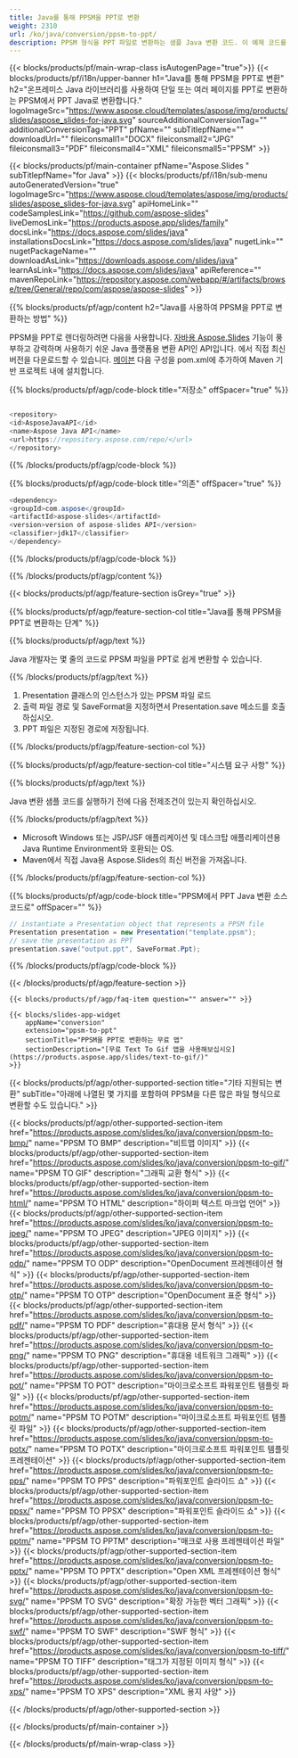```yaml
---
title: Java를 통해 PPSM을 PPT로 변환
weight: 2310
url: /ko/java/conversion/ppsm-to-ppt/ 
description: PPSM 형식을 PPT 파일로 변환하는 샘플 Java 변환 코드. 이 예제 코드를 사용하여 웹 또는 데스크탑 Java 기반 응용 프로그램 내에서 PowerPoint 및 OpenOffice 프레젠테이션을 PPT로 내보내십시오.
---
```


{{< blocks/products/pf/main-wrap-class isAutogenPage="true">}}
{{< blocks/products/pf/i18n/upper-banner h1="Java를 통해 PPSM을 PPT로 변환" h2="온프레미스 Java 라이브러리를 사용하여 단일 또는 여러 페이지를 PPT로 변환하는 PPSM에서 PPT Java로 변환합니다." logoImageSrc="https://www.aspose.cloud/templates/aspose/img/products/slides/aspose_slides-for-java.svg" sourceAdditionalConversionTag="" additionalConversionTag="PPT" pfName="" subTitlepfName="" downloadUrl="" fileiconsmall1="DOCX" fileiconsmall2="JPG" fileiconsmall3="PDF" fileiconsmall4="XML" fileiconsmall5="PPSM" >}}

{{< blocks/products/pf/main-container pfName="Aspose.Slides " subTitlepfName="for Java" >}}
{{< blocks/products/pf/i18n/sub-menu autoGeneratedVersion="true" logoImageSrc="https://www.aspose.cloud/templates/aspose/img/products/slides/aspose_slides-for-java.svg" apiHomeLink="" codeSamplesLink="https://github.com/aspose-slides" liveDemosLink="https://products.aspose.app/slides/family" docsLink="https://docs.aspose.com/slides/java" installationsDocsLink="https://docs.aspose.com/slides/java" nugetLink="" nugetPackageName="" downloadAsLink="https://downloads.aspose.com/slides/java" learnAsLink="https://docs.aspose.com/slides/java" apiReference="" mavenRepoLink="https://repository.aspose.com/webapp/#/artifacts/browse/tree/General/repo/com/aspose/aspose-slides" >}}

{{% blocks/products/pf/agp/content h2="Java를 사용하여 PPSM을 PPT로 변환하는 방법" %}}

 PPSM을 PPT로 렌더링하려면 다음을 사용합니다.
 [자바용 Aspose.Slides](https://products.aspose.com/slides/ko/java)
 기능이 풍부하고 강력하며 사용하기 쉬운 Java 플랫폼용 변환 API인 API입니다. 에서 직접 최신 버전을 다운로드할 수 있습니다.
 [메이븐](https://repository.aspose.com/webapp/#/artifacts/browse/tree/General/repo/com/aspose/aspose-slides)
 다음 구성을 pom.xml에 추가하여 Maven 기반 프로젝트 내에 설치합니다.

{{% blocks/products/pf/agp/code-block title="저장소" offSpacer="true" %}}

```cs

<repository>
<id>AsposeJavaAPI</id>
<name>Aspose Java API</name>
<url>https://repository.aspose.com/repo/</url>
</repository>

```

{{% /blocks/products/pf/agp/code-block %}}

{{% blocks/products/pf/agp/code-block title="의존" offSpacer="true" %}}

```cs
<dependency>
<groupId>com.aspose</groupId>
<artifactId>aspose-slides</artifactId>
<version>version of aspose-slides API</version>
<classifier>jdk17</classifier>
</dependency>

```

{{% /blocks/products/pf/agp/code-block %}}

{{% /blocks/products/pf/agp/content %}}

{{< blocks/products/pf/agp/feature-section isGrey="true" >}}

{{% blocks/products/pf/agp/feature-section-col title="Java를 통해 PPSM을 PPT로 변환하는 단계" %}}

{{% blocks/products/pf/agp/text %}}

 Java 개발자는 몇 줄의 코드로 PPSM 파일을 PPT로 쉽게 변환할 수 있습니다.

{{% /blocks/products/pf/agp/text %}}

1. Presentation 클래스의 인스턴스가 있는 PPSM 파일 로드
1. 출력 파일 경로 및 SaveFormat을 지정하면서 Presentation.save 메소드를 호출하십시오.
1. PPT 파일은 지정된 경로에 저장됩니다.

{{% /blocks/products/pf/agp/feature-section-col %}}

{{% blocks/products/pf/agp/feature-section-col title="시스템 요구 사항" %}}

{{% blocks/products/pf/agp/text %}}

 Java 변환 샘플 코드를 실행하기 전에 다음 전제조건이 있는지 확인하십시오.

{{% /blocks/products/pf/agp/text %}}

- Microsoft Windows 또는 JSP/JSF 애플리케이션 및 데스크탑 애플리케이션용 Java Runtime Environment와 호환되는 OS.
- Maven에서 직접 Java용 Aspose.Slides의 최신 버전을 가져옵니다.

{{% /blocks/products/pf/agp/feature-section-col %}}

{{% blocks/products/pf/agp/code-block title="PPSM에서 PPT Java 변환 소스 코드로" offSpacer="" %}}

```cs
// instantiate a Presentation object that represents a PPSM file
Presentation presentation = new Presentation("template.ppsm");
// save the presentation as PPT
presentation.save("output.ppt", SaveFormat.Ppt);   

```

{{% /blocks/products/pf/agp/code-block %}}

{{< /blocks/products/pf/agp/feature-section >}}

    {{< blocks/products/pf/agp/faq-item question="" answer="" >}}
 

<!-- aboutfile Starts -->

<!-- aboutfile Ends -->

    {{< blocks/slides-app-widget 
        appName="conversion"
        extension="ppsm-to-ppt"
        sectionTitle="PPSM을 PPT로 변환하는 무료 앱" 
        sectionDescription="[무료 Text To Gif 앱을 사용해보십시오](https://products.aspose.app/slides/text-to-gif/)" 
    >}}
    
{{< blocks/products/pf/agp/other-supported-section title="기타 지원되는 변환" subTitle="아래에 나열된 몇 가지를 포함하여 PPSM을 다른 많은 파일 형식으로 변환할 수도 있습니다." >}}

{{< blocks/products/pf/agp/other-supported-section-item href="https://products.aspose.com/slides/ko/java/conversion/ppsm-to-bmp/" name="PPSM TO BMP" description="비트맵 이미지" >}}
{{< blocks/products/pf/agp/other-supported-section-item href="https://products.aspose.com/slides/ko/java/conversion/ppsm-to-gif/" name="PPSM TO GIF" description="그래픽 교환 형식" >}}
{{< blocks/products/pf/agp/other-supported-section-item href="https://products.aspose.com/slides/ko/java/conversion/ppsm-to-html/" name="PPSM TO HTML" description="하이퍼 텍스트 마크업 언어" >}}
{{< blocks/products/pf/agp/other-supported-section-item href="https://products.aspose.com/slides/ko/java/conversion/ppsm-to-jpeg/" name="PPSM TO JPEG" description="JPEG 이미지" >}}
{{< blocks/products/pf/agp/other-supported-section-item href="https://products.aspose.com/slides/ko/java/conversion/ppsm-to-odp/" name="PPSM TO ODP" description="OpenDocument 프레젠테이션 형식" >}}
{{< blocks/products/pf/agp/other-supported-section-item href="https://products.aspose.com/slides/ko/java/conversion/ppsm-to-otp/" name="PPSM TO OTP" description="OpenDocument 표준 형식" >}}
{{< blocks/products/pf/agp/other-supported-section-item href="https://products.aspose.com/slides/ko/java/conversion/ppsm-to-pdf/" name="PPSM TO PDF" description="휴대용 문서 형식" >}}
{{< blocks/products/pf/agp/other-supported-section-item href="https://products.aspose.com/slides/ko/java/conversion/ppsm-to-png/" name="PPSM TO PNG" description="휴대용 네트워크 그래픽" >}}
{{< blocks/products/pf/agp/other-supported-section-item href="https://products.aspose.com/slides/ko/java/conversion/ppsm-to-pot/" name="PPSM TO POT" description="마이크로소프트 파워포인트 템플릿 파일" >}}
{{< blocks/products/pf/agp/other-supported-section-item href="https://products.aspose.com/slides/ko/java/conversion/ppsm-to-potm/" name="PPSM TO POTM" description="마이크로소프트 파워포인트 템플릿 파일" >}}
{{< blocks/products/pf/agp/other-supported-section-item href="https://products.aspose.com/slides/ko/java/conversion/ppsm-to-potx/" name="PPSM TO POTX" description="마이크로소프트 파워포인트 템플릿 프레젠테이션" >}}
{{< blocks/products/pf/agp/other-supported-section-item href="https://products.aspose.com/slides/ko/java/conversion/ppsm-to-pps/" name="PPSM TO PPS" description="파워포인트 슬라이드 쇼" >}}
{{< blocks/products/pf/agp/other-supported-section-item href="https://products.aspose.com/slides/ko/java/conversion/ppsm-to-ppsx/" name="PPSM TO PPSX" description="파워포인트 슬라이드 쇼" >}}
{{< blocks/products/pf/agp/other-supported-section-item href="https://products.aspose.com/slides/ko/java/conversion/ppsm-to-pptm/" name="PPSM TO PPTM" description="매크로 사용 프레젠테이션 파일" >}}
{{< blocks/products/pf/agp/other-supported-section-item href="https://products.aspose.com/slides/ko/java/conversion/ppsm-to-pptx/" name="PPSM TO PPTX" description="Open XML 프레젠테이션 형식" >}}
{{< blocks/products/pf/agp/other-supported-section-item href="https://products.aspose.com/slides/ko/java/conversion/ppsm-to-svg/" name="PPSM TO SVG" description="확장 가능한 벡터 그래픽" >}}
{{< blocks/products/pf/agp/other-supported-section-item href="https://products.aspose.com/slides/ko/java/conversion/ppsm-to-swf/" name="PPSM TO SWF" description="SWF 형식" >}}
{{< blocks/products/pf/agp/other-supported-section-item href="https://products.aspose.com/slides/ko/java/conversion/ppsm-to-tiff/" name="PPSM TO TIFF" description="태그가 지정된 이미지 형식" >}}
{{< blocks/products/pf/agp/other-supported-section-item href="https://products.aspose.com/slides/ko/java/conversion/ppsm-to-xps/" name="PPSM TO XPS" description="XML 용지 사양" >}}

{{< /blocks/products/pf/agp/other-supported-section >}}

{{< /blocks/products/pf/main-container >}}
    
{{< /blocks/products/pf/main-wrap-class >}}